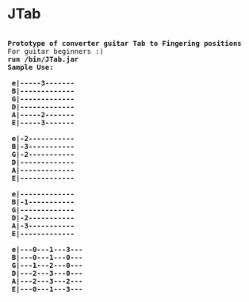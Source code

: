 # JTab
<pre>

<b>Prototype of converter guitar Tab to Fingering positions</b>
For guitar beginners :)
<b>run /bin/JTab.jar<b>
Sample Use:

 e|-----3-------
 B|-------------
 G|-------------
 D|-------------
 A|-----2-------
 E|-----3-------
 
 e|-2-----------
 B|-3-----------
 G|-2-----------
 D|-------------
 A|-------------
 E|-------------

 e|-------------
 B|-1-----------
 G|-------------
 D|-2-----------
 A|-3-----------
 E|-------------
 
 e|---0---1---3---
 B|---0---1---0---
 G|---1---2---0---
 D|---2---3---0---
 A|---2---3---2---
 E|---0---1---3---
 
 </pre>
